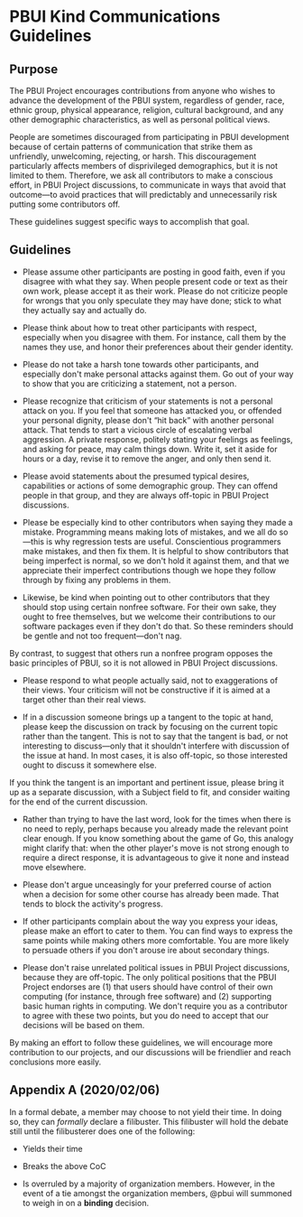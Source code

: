 # PBUI Kind Communications Guidelines

## Purpose 

The PBUI Project encourages contributions from anyone who wishes to advance the development of the PBUI system, regardless of gender, race, ethnic group, physical appearance, religion, cultural background, and any other demographic characteristics, as well as personal political views.

People are sometimes discouraged from participating in PBUI development because of certain patterns of communication that strike them as unfriendly, unwelcoming, rejecting, or harsh. This discouragement particularly affects members of disprivileged demographics, but it is not limited to them. Therefore, we ask all contributors to make a conscious effort, in PBUI Project discussions, to communicate in ways that avoid that outcome—to avoid practices that will predictably and unnecessarily risk putting some contributors off.

These guidelines suggest specific ways to accomplish that goal.

## Guidelines

- Please assume other participants are posting in good faith, even if you disagree with what they say. When people present code or text as their own work, please accept it as their work. Please do not criticize people for wrongs that you only speculate they may have done; stick to what they actually say and actually do.

- Please think about how to treat other participants with respect, especially when you disagree with them. For instance, call them by the names they use, and honor their preferences about their gender identity.

- Please do not take a harsh tone towards other participants, and especially don't make personal attacks against them. Go out of your way to show that you are criticizing a statement, not a person.

- Please recognize that criticism of your statements is not a personal attack on you. If you feel that someone has attacked you, or offended your personal dignity, please don't “hit back” with another personal attack. That tends to start a vicious circle of escalating verbal aggression. A private response, politely stating your feelings as feelings, and asking for peace, may calm things down. Write it, set it aside for hours or a day, revise it to remove the anger, and only then send it.

- Please avoid statements about the presumed typical desires, capabilities or actions of some demographic group. They can offend people in that group, and they are always off-topic in PBUI Project discussions.

- Please be especially kind to other contributors when saying they made a mistake. Programming means making lots of mistakes, and we all do so—this is why regression tests are useful. Conscientious programmers make mistakes, and then fix them. It is helpful to show contributors that being imperfect is normal, so we don't hold it against them, and that we appreciate their imperfect contributions though we hope they follow through by fixing any problems in them.

- Likewise, be kind when pointing out to other contributors that they should stop using certain nonfree software. For their own sake, they ought to free themselves, but we welcome their contributions to our software packages even if they don't do that. So these reminders should be gentle and not too frequent—don't nag. 

By contrast, to suggest that others run a nonfree program opposes the basic principles of PBUI, so it is not allowed in PBUI Project discussions.

- Please respond to what people actually said, not to exaggerations of their views. Your criticism will not be constructive if it is aimed at a target other than their real views.

- If in a discussion someone brings up a tangent to the topic at hand, please keep the discussion on track by focusing on the current topic rather than the tangent. This is not to say that the tangent is bad, or not interesting to discuss—only that it shouldn't interfere with discussion of the issue at hand. In most cases, it is also off-topic, so those interested ought to discuss it somewhere else.

If you think the tangent is an important and pertinent issue, please bring it up as a separate discussion, with a Subject field to fit, and consider waiting for the end of the current discussion.

- Rather than trying to have the last word, look for the times when there is no need to reply, perhaps because you already made the relevant point clear enough. If you know something about the game of Go, this analogy might clarify that: when the other player's move is not strong enough to require a direct response, it is advantageous to give it none and instead move elsewhere.

- Please don't argue unceasingly for your preferred course of action when a decision for some other course has already been made. That tends to block the activity's progress.

- If other participants complain about the way you express your ideas, please make an effort to cater to them. You can find ways to express the same points while making others more comfortable. You are more likely to persuade others if you don't arouse ire about secondary things.

- Please don't raise unrelated political issues in PBUI Project discussions, because they are off-topic. The only political positions that the PBUI Project endorses are (1) that users should have control of their own computing (for instance, through free software) and (2) supporting basic human rights in computing. We don't require you as a contributor to agree with these two points, but you do need to accept that our decisions will be based on them.

By making an effort to follow these guidelines, we will encourage more contribution to our projects, and our discussions will be friendlier and reach conclusions more easily.


## Appendix A (2020/02/06)

In a formal debate, a member may choose to not yield their time. In doing so, they can _formally_ declare a filibuster. This 
filibuster will hold the debate still until the filibusterer does one of the following:

- Yields their time

- Breaks the above CoC

- Is overruled by a majority of organization members. However, in the event of a tie amongst the organization members, @pbui will summoned to weigh in on a **binding** decision.

